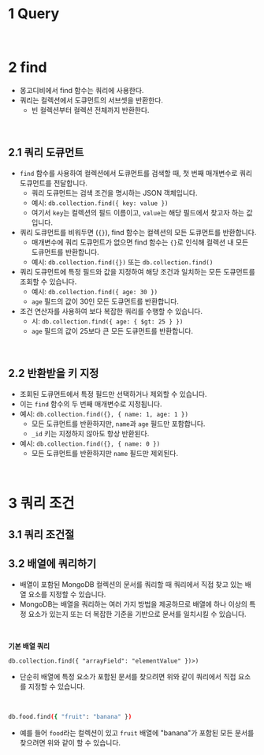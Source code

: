 # 1 Query

<br> 

# 2 find

- 몽고디비에서 find 함수는 쿼리에 사용한다.
- 쿼리는 컬렉션에서 도큐먼트의 서브셋을 반환한다.
	- 빈 컬렉션부터 컬렉션 전체까지 반환한다.

<br>

## 2.1 쿼리 도큐먼트

- `find` 함수를 사용하여 컬렉션에서 도큐먼트를 검색할 때, 첫 번째 매개변수로 쿼리 도큐먼트를 전달합니다.
	- 쿼리 도큐먼트는 검색 조건을 명시하는 JSON 객체입니다.
	- 예시: `db.collection.find({ key: value })`
	- 여기서 `key`는 컬렉션의 필드 이름이고, `value`는 해당 필드에서 찾고자 하는 값입니다.
- 쿼리 도큐먼트를 비워두면 (`{}`), find 함수는 컬렉션의 모든 도큐먼트를 반환합니다.
	-  매개변수에 쿼리 도큐먼트가 없으면 find 함수는 `{}`로 인식해 컬렉션 내 모든 도큐먼트를 반환합니다.
	- 예시: `db.collection.find({})` 또는 `db.collection.find()`
- 쿼리 도큐먼트에 특정 필드와 값을 지정하여 해당 조건과 일치하는 모든 도큐먼트를 조회할 수 있습니다.
	- 예시: `db.collection.find({ age: 30 })` 
	- `age` 필드의 값이 30인 모든 도큐먼트를 반환합니다.
- 조건 연산자를 사용하여 보다 복잡한 쿼리를 수행할 수 있습니다.
	- 시: `db.collection.find({ age: { $gt: 25 } })` 
	- `age` 필드의 값이 25보다 큰 모든 도큐먼트를 반환합니다.

<br>

## 2.2 반환받을 키 지정

- 조회된 도큐먼트에서 특정 필드만 선택하거나 제외할 수 있습니다. 
- 이는 `find` 함수의 두 번째 매개변수로 지정됩니다.
- 예시: `db.collection.find({}, { name: 1, age: 1 })` 
	- 모든 도큐먼트를 반환하지만, `name`과 `age` 필드만 포함합니다.
	- `_id` 키는 지정하지 않아도 항상 반환된다.
-  예시: `db.collection.find({}, { name: 0 })`
	- 모든 도큐먼트를 반환하지만 `name` 필드만 제외된다. 

<br>

# 3 쿼리 조건

## 3.1 쿼리 조건절

## 3.2 배열에 쿼리하기

- 배열이 포함된 MongoDB 컬렉션의 문서를 쿼리할 때 쿼리에서 직접 찾고 있는 배열 요소를 지정할 수 있습니다.
- MongoDB는 배열을 쿼리하는 여러 가지 방법을 제공하므로 배열에 하나 이상의 특정 요소가 있는지 또는 더 복잡한 기준을 기반으로 문서를 일치시킬 수 있습니다.

<br>

**기본 배열 쿼리**

```
db.collection.find({ "arrayField": "elementValue" })>)
```

- 단순히 배열에 특정 요소가 포함된 문서를 찾으려면 위와 같이 쿼리에서 직접 요소를 지정할 수 있습니다.

<br>


```bash
db.food.find({ "fruit": "banana" })
```

- 예를 들어 `food`라는 컬렉션이 있고 `fruit` 배열에 "banana"가 포함된 모든 문서를 찾으려면 위와 같이 할 수 있습니다.